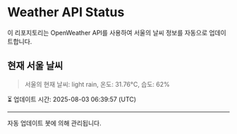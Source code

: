 
# Weather API Status

이 리포지토리는 OpenWeather API를 사용하여 서울의 날씨 정보를 자동으로 업데이트합니다.

## 현재 서울 날씨
> 서울의 현재 날씨: light rain, 온도: 31.76°C, 습도: 62%

⏳ 업데이트 시간: 2025-08-03 06:39:57 (UTC)

---
자동 업데이트 봇에 의해 관리됩니다.
